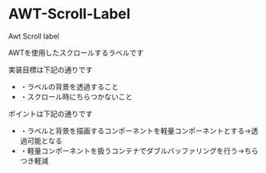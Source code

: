 # AWT-Scroll-Label
Awt Scroll label

AWTを使用したスクロールするラベルです

実装目標は下記の通りです
* ・ラベルの背景を透過すること
* ・スクロール時にちらつかないこと


ポイントは下記の通りです
* ・ラベルと背景を描画するコンポーネントを軽量コンポーネントとする→透過可能となる
* ・軽量コンポーネントを扱うコンテナでダブルバッファリングを行う→ちらつき軽減
